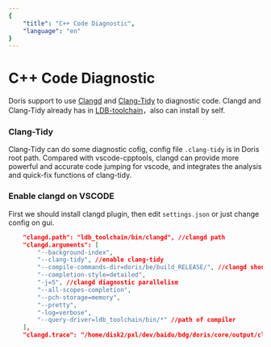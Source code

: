 ```yaml
---
{
    "title": "C++ Code Diagnostic",
    "language": "en"
}
---
```


<!-- 
Licensed to the Apache Software Foundation (ASF) under one
or more contributor license agreements.  See the NOTICE file
distributed with this work for additional information
regarding copyright ownership.  The ASF licenses this file
to you under the Apache License, Version 2.0 (the
"License"); you may not use this file except in compliance
with the License.  You may obtain a copy of the License at

  http://www.apache.org/licenses/LICENSE-2.0

Unless required by applicable law or agreed to in writing,
software distributed under the License is distributed on an
"AS IS" BASIS, WITHOUT WARRANTIES OR CONDITIONS OF ANY
KIND, either express or implied.  See the License for the
specific language governing permissions and limitations
under the License.
-->

# C++ Code Diagnostic

Doris support to use [Clangd](https://clangd.llvm.org/) and [Clang-Tidy](https://clang.llvm.org/extra/clang-tidy/) 
to diagnostic code. Clangd and Clang-Tidy already has in [LDB-toolchain](../../docs/install/source-install/compilation-with-ldb-toolchain.md)，also can install by self.

### Clang-Tidy
Clang-Tidy can do some diagnostic cofig, config file `.clang-tidy` is in Doris root path. Compared with vscode-cpptools, clangd can provide more powerful and accurate code jumping for vscode, and integrates the analysis and quick-fix functions of clang-tidy.

### Enable clangd on VSCODE

First we should install clangd plugin, then edit `settings.json` or just change config on gui.

```json
    "clangd.path": "ldb_toolchain/bin/clangd", //clangd path
    "clangd.arguments": [
        "--background-index",
        "--clang-tidy", //enable clang-tidy
        "--compile-commands-dir=doris/be/build_RELEASE/", //clangd should read compile_commands.json create by cmake, so you should compile once
        "--completion-style=detailed",
        "-j=5", //clangd diagnostic parallelism
        "--all-scopes-completion",
        "--pch-storage=memory",
        "--pretty",
        "-log=verbose",
        "--query-driver=ldb_toolchain/bin/*" //path of compiler
    ],
    "clangd.trace": "/home/disk2/pxl/dev/baidu/bdg/doris/core/output/clangd-server.log" //clangd log path
```
